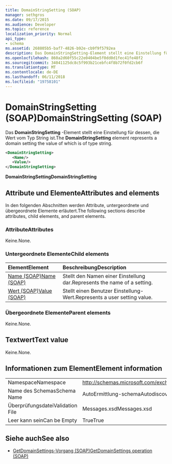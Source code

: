 ```yaml
---
title: DomainStringSetting (SOAP)
manager: sethgros
ms.date: 09/17/2015
ms.audience: Developer
ms.topic: reference
localization_priority: Normal
api_type:
- schema
ms.assetid: 268805b5-baf7-4826-b92e-cb9f9f5792ea
description: Das DomainStringSetting-Element stellt eine Einstellung für dessen, die Wert vom Typ String ist.
ms.openlocfilehash: 860a2d60f55c22e0404be5f0dd0d1fec41fe48f2
ms.sourcegitcommit: 34041125dc8c5f993b21cebfc4f8b72f0fd2cb6f
ms.translationtype: MT
ms.contentlocale: de-DE
ms.lasthandoff: 06/11/2018
ms.locfileid: "19758101"
---
```

# <a name="domainstringsetting-soap"></a><span data-ttu-id="1e4fd-103">DomainStringSetting (SOAP)</span><span class="sxs-lookup"><span data-stu-id="1e4fd-103">DomainStringSetting (SOAP)</span></span>

<span data-ttu-id="1e4fd-104">Das **DomainStringSetting** -Element stellt eine Einstellung für dessen, die Wert vom Typ String ist.</span><span class="sxs-lookup"><span data-stu-id="1e4fd-104">The **DomainStringSetting** element represents a domain setting the value of which is of type string.</span></span> 
  
```XML
<DomainStringSetting>
   <Name/>
   <Value/>
</DomainStringSetting>
```

 <span data-ttu-id="1e4fd-105">**DomainStringSetting**</span><span class="sxs-lookup"><span data-stu-id="1e4fd-105">**DomainStringSetting**</span></span>
## <a name="attributes-and-elements"></a><span data-ttu-id="1e4fd-106">Attribute und Elemente</span><span class="sxs-lookup"><span data-stu-id="1e4fd-106">Attributes and elements</span></span>

<span data-ttu-id="1e4fd-107">In den folgenden Abschnitten werden Attribute, untergeordnete und übergeordnete Elemente erläutert.</span><span class="sxs-lookup"><span data-stu-id="1e4fd-107">The following sections describe attributes, child elements, and parent elements.</span></span>
  
### <a name="attributes"></a><span data-ttu-id="1e4fd-108">Attribute</span><span class="sxs-lookup"><span data-stu-id="1e4fd-108">Attributes</span></span>

<span data-ttu-id="1e4fd-109">Keine.</span><span class="sxs-lookup"><span data-stu-id="1e4fd-109">None.</span></span>
  
### <a name="child-elements"></a><span data-ttu-id="1e4fd-110">Untergeordnete Elemente</span><span class="sxs-lookup"><span data-stu-id="1e4fd-110">Child elements</span></span>

|<span data-ttu-id="1e4fd-111">**Element**</span><span class="sxs-lookup"><span data-stu-id="1e4fd-111">**Element**</span></span>|<span data-ttu-id="1e4fd-112">**Beschreibung**</span><span class="sxs-lookup"><span data-stu-id="1e4fd-112">**Description**</span></span>|
|:-----|:-----|
|[<span data-ttu-id="1e4fd-113">Name (SOAP)</span><span class="sxs-lookup"><span data-stu-id="1e4fd-113">Name (SOAP)</span></span>](name-soap.md) <br/> |<span data-ttu-id="1e4fd-114">Stellt den Namen einer Einstellung dar.</span><span class="sxs-lookup"><span data-stu-id="1e4fd-114">Represents the name of a setting.</span></span>  <br/> |
|[<span data-ttu-id="1e4fd-115">Wert (SOAP)</span><span class="sxs-lookup"><span data-stu-id="1e4fd-115">Value (SOAP)</span></span>](value-soap.md) <br/> |<span data-ttu-id="1e4fd-116">Stellt einen Benutzer Einstellung-Wert.</span><span class="sxs-lookup"><span data-stu-id="1e4fd-116">Represents a user setting value.</span></span>  <br/> |
   
### <a name="parent-elements"></a><span data-ttu-id="1e4fd-117">Übergeordnete Elemente</span><span class="sxs-lookup"><span data-stu-id="1e4fd-117">Parent elements</span></span>

<span data-ttu-id="1e4fd-118">Keine.</span><span class="sxs-lookup"><span data-stu-id="1e4fd-118">None.</span></span>
  
## <a name="text-value"></a><span data-ttu-id="1e4fd-119">Textwert</span><span class="sxs-lookup"><span data-stu-id="1e4fd-119">Text value</span></span>

<span data-ttu-id="1e4fd-120">Keine.</span><span class="sxs-lookup"><span data-stu-id="1e4fd-120">None.</span></span>
  
## <a name="element-information"></a><span data-ttu-id="1e4fd-121">Informationen zum Element</span><span class="sxs-lookup"><span data-stu-id="1e4fd-121">Element information</span></span>

|||
|:-----|:-----|
|<span data-ttu-id="1e4fd-122">Namespace</span><span class="sxs-lookup"><span data-stu-id="1e4fd-122">Namespace</span></span>  <br/> |http://schemas.microsoft.com/exchange/2010/Autodiscover  <br/> |
|<span data-ttu-id="1e4fd-123">Name des Schemas</span><span class="sxs-lookup"><span data-stu-id="1e4fd-123">Schema Name</span></span>  <br/> |<span data-ttu-id="1e4fd-124">AutoErmittlung-schema</span><span class="sxs-lookup"><span data-stu-id="1e4fd-124">Autodiscover schema</span></span>  <br/> |
|<span data-ttu-id="1e4fd-125">Überprüfungsdatei</span><span class="sxs-lookup"><span data-stu-id="1e4fd-125">Validation File</span></span>  <br/> |<span data-ttu-id="1e4fd-126">Messages.xsd</span><span class="sxs-lookup"><span data-stu-id="1e4fd-126">Messages.xsd</span></span>  <br/> |
|<span data-ttu-id="1e4fd-127">Leer kann sein</span><span class="sxs-lookup"><span data-stu-id="1e4fd-127">Can be Empty</span></span>  <br/> |<span data-ttu-id="1e4fd-128">True</span><span class="sxs-lookup"><span data-stu-id="1e4fd-128">True</span></span>  <br/> |
   
## <a name="see-also"></a><span data-ttu-id="1e4fd-129">Siehe auch</span><span class="sxs-lookup"><span data-stu-id="1e4fd-129">See also</span></span>

- [<span data-ttu-id="1e4fd-130">GetDomainSettings-Vorgang (SOAP)</span><span class="sxs-lookup"><span data-stu-id="1e4fd-130">GetDomainSettings operation (SOAP)</span></span>](getdomainsettings-operation-soap.md)

